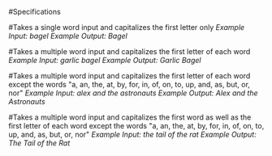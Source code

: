 #Specifications

#Takes a single word input and capitalizes the first letter only
_Example Input: bagel_
_Example Output: Bagel_

#Takes a multiple word input and capitalizes the first letter of each word
_Example Input: garlic bagel_
_Example Output: Garlic Bagel_

#Takes a multiple word input and capitalizes the first letter of each word except the words "a, an, the, at, by, for, in, of, on, to, up, and, as, but, or, nor"
_Example Input: alex and the astronauts_
_Example Output: Alex and the Astronauts_

#Takes a multiple word input and capitalizes the first word as well as the first letter of each word except the words "a, an, the, at, by, for, in, of, on, to, up, and, as, but, or, nor"
_Example Input: the tail of the rat_
_Example Output: The Tail of the Rat_

